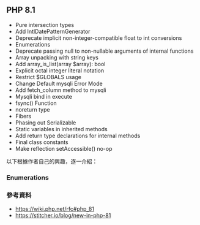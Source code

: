 ## PHP 8.1 

- Pure intersection types 
- Add IntlDatePatternGenerator
- Deprecate implicit non-integer-compatible float to int conversions
- Enumerations
- Deprecate passing null to non-nullable arguments of internal functions 
- Array unpacking with string keys
- Add array_is_list(array $array): bool 
- Explicit octal integer literal notation
- Restrict $GLOBALS usage
- Change Default mysqli Error Mode
- Add fetch_column method to mysqli
- Mysqli bind in execute 
- fsync() Function
- noreturn type
- Fibers
- Phasing out Serializable
- Static variables in inherited methods
- Add return type declarations for internal methods
- Final class constants
- Make reflection setAccessible() no-op

以下根據作者自己的興趣，逐一介紹：

### Enumerations

### 參考資料

- <https://wiki.php.net/rfc#php_81>
- <https://stitcher.io/blog/new-in-php-81>
